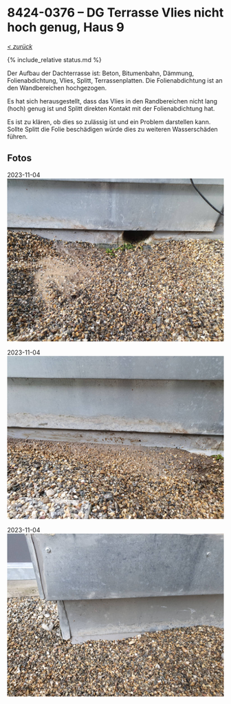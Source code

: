 # 8424-0376 &ndash; DG Terrasse Vlies nicht hoch genug, Haus 9

_[&lt; zurück](../../index.md)_

{% include_relative status.md %}

Der Aufbau der Dachterrasse ist: Beton, Bitumenbahn, Dämmung, Folienabdichtung, Vlies, Splitt, Terrassenplatten. Die Folienabdichtung ist an den Wandbereichen hochgezogen.

Es hat sich herausgestellt, dass das Vlies in den Randbereichen nicht lang (hoch) genug ist und Splitt direkten Kontakt mit der Folienabdichtung hat.

Es ist zu klären, ob dies so zulässig ist und ein Problem darstellen kann. Sollte Splitt die Folie beschädigen würde dies zu weiteren Wasserschäden führen.

## Fotos

2023-11-04
![](20231104_105358_small.jpg)

2023-11-04
![](20231104_105618_small.jpg)

2023-11-04
![](20231104_105752_small.jpg)

